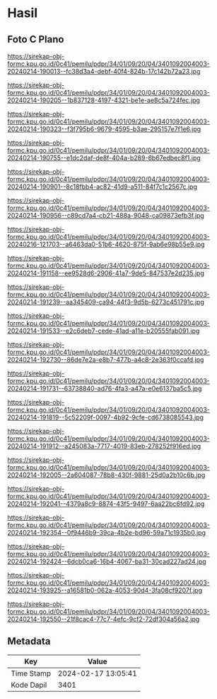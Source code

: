 # Hasil

## Foto C Plano

https://sirekap-obj-formc.kpu.go.id/0c41/pemilu/pdpr/34/01/09/20/04/3401092004003-20240214-190013--fc38d3a4-debf-40f4-824b-17c142b72a23.jpg

https://sirekap-obj-formc.kpu.go.id/0c41/pemilu/pdpr/34/01/09/20/04/3401092004003-20240214-190205--1b837128-4197-4321-be1e-ae8c5a724fec.jpg

https://sirekap-obj-formc.kpu.go.id/0c41/pemilu/pdpr/34/01/09/20/04/3401092004003-20240214-190323--f3f795b6-9679-4595-b3ae-295157e7f1e6.jpg

https://sirekap-obj-formc.kpu.go.id/0c41/pemilu/pdpr/34/01/09/20/04/3401092004003-20240214-190755--e1dc2daf-de8f-404a-b289-6b67edbec8f1.jpg

https://sirekap-obj-formc.kpu.go.id/0c41/pemilu/pdpr/34/01/09/20/04/3401092004003-20240214-190901--8c18fbb4-ac82-41d9-a511-84f7c1c2567c.jpg

https://sirekap-obj-formc.kpu.go.id/0c41/pemilu/pdpr/34/01/09/20/04/3401092004003-20240214-190956--c89cd7a4-cb21-488a-9048-ca09873efb3f.jpg

https://sirekap-obj-formc.kpu.go.id/0c41/pemilu/pdpr/34/01/09/20/04/3401092004003-20240216-121703--a6463da0-51b6-4620-875f-9ab6e98b55e9.jpg

https://sirekap-obj-formc.kpu.go.id/0c41/pemilu/pdpr/34/01/09/20/04/3401092004003-20240214-191158--ee9528d6-2906-41a7-9de5-847537e2d235.jpg

https://sirekap-obj-formc.kpu.go.id/0c41/pemilu/pdpr/34/01/09/20/04/3401092004003-20240214-191239--aa345409-ca94-44f3-9d5b-6273c451791c.jpg

https://sirekap-obj-formc.kpu.go.id/0c41/pemilu/pdpr/34/01/09/20/04/3401092004003-20240214-191533--e2c6deb7-cede-41ad-a11e-b20555fab091.jpg

https://sirekap-obj-formc.kpu.go.id/0c41/pemilu/pdpr/34/01/09/20/04/3401092004003-20240214-192730--86de7e2a-e8b7-477b-a4c8-2e363f0ccafd.jpg

https://sirekap-obj-formc.kpu.go.id/0c41/pemilu/pdpr/34/01/09/20/04/3401092004003-20240214-191731--63738840-ad76-4fa3-a47a-e0e6137ba5c5.jpg

https://sirekap-obj-formc.kpu.go.id/0c41/pemilu/pdpr/34/01/09/20/04/3401092004003-20240214-191819--5c52209f-0097-4b92-9cfe-cd6738085543.jpg

https://sirekap-obj-formc.kpu.go.id/0c41/pemilu/pdpr/34/01/09/20/04/3401092004003-20240214-191912--a245083a-7717-4019-83eb-278252f916ed.jpg

https://sirekap-obj-formc.kpu.go.id/0c41/pemilu/pdpr/34/01/09/20/04/3401092004003-20240214-192005--2a604087-78b8-430f-9881-25d0a2b10c6b.jpg

https://sirekap-obj-formc.kpu.go.id/0c41/pemilu/pdpr/34/01/09/20/04/3401092004003-20240214-192041--4379a8c9-8874-43f5-9497-6aa22bc6fd92.jpg

https://sirekap-obj-formc.kpu.go.id/0c41/pemilu/pdpr/34/01/09/20/04/3401092004003-20240214-192354--0f9446b9-39ca-4b2e-bd96-59a71c1935b0.jpg

https://sirekap-obj-formc.kpu.go.id/0c41/pemilu/pdpr/34/01/09/20/04/3401092004003-20240214-192424--6dcb0ca6-16b4-4067-ba31-30cad227ad24.jpg

https://sirekap-obj-formc.kpu.go.id/0c41/pemilu/pdpr/34/01/09/20/04/3401092004003-20240214-193925--a16581b0-062a-4053-90d4-3fa08cf9207f.jpg

https://sirekap-obj-formc.kpu.go.id/0c41/pemilu/pdpr/34/01/09/20/04/3401092004003-20240214-192550--21f8cac4-77c7-4efc-9cf2-72df304a56a2.jpg


## Metadata

| Key        | Value               |
| ---------- | ------------------- |
| Time Stamp | 2024-02-17 13:05:41 |
| Kode Dapil | 3401                |



